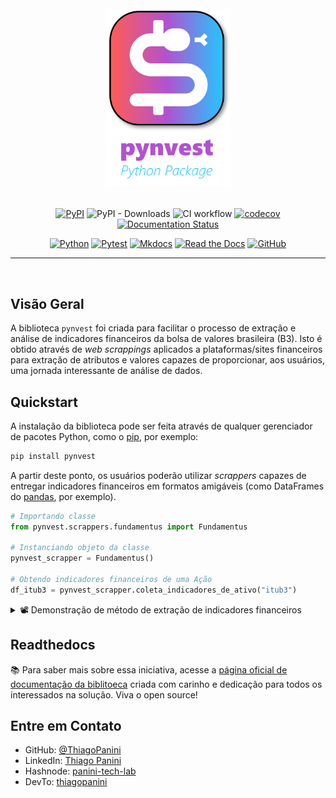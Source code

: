 <div align="center">
    <br><img src="https://github.com/ThiagoPanini/pynvest/blob/v0.1.x/docs/assets/imgs/logo-v2.png?raw=true" width=200 alt="pynvest-logo">
</div>

<div align="center">  
  <br>
  
  [![PyPI](https://img.shields.io/pypi/v/pynvest?style=flate&logo=python&logoColor=FFFFFF&color=22C7FF)](https://pypi.org/project/pynvest/)
  ![PyPI - Downloads](https://img.shields.io/pypi/dm/pynvest?logo=pypi&logoColor=FFFFFF&color=22C7FF)
  ![CI workflow](https://img.shields.io/github/actions/workflow/status/ThiagoPanini/pynvest/ci-main.yml?label=ci&logo=github&logoColor=FFFFFF)
  [![codecov](https://codecov.io/github/ThiagoPanini/pynvest/branch/main/graph/badge.svg?token=L4KO1RM63H)](https://codecov.io/github/ThiagoPanini/pynvest)
  [![Documentation Status](https://readthedocs.org/projects/pynvest/badge/?version=latest)](https://pynvest.readthedocs.io/en/latest/?badge=latest)

  [![Python](https://img.shields.io/badge/python-grey?style=for-the-badge&logo=python&logoColor=22C7FF)](https://www.python.org/)
  [![Pytest](https://img.shields.io/badge/pytest-grey?style=for-the-badge&logo=pytest&logoColor=22C7FF)](https://www.python.org/)
  [![Mkdocs](https://img.shields.io/badge/mkdocs-grey?style=for-the-badge&logo=markdown&logoColor=22C7FF)](https://www.mkdocs.org/)
  [![Read the Docs](https://img.shields.io/badge/readthedocs-grey?style=for-the-badge&logo=readthedocs&logoColor=22C7FF)](https://readthedocs.org/)
  [![GitHub](https://img.shields.io/badge/github-grey?style=for-the-badge&logo=github&logoColor=22C7FF)](https://github.com/)

</div>

___

<div align="center">
  <br>
</div>


## Visão Geral

A biblioteca `pynvest` foi criada para facilitar o processo de extração e análise de indicadores financeiros da bolsa de valores brasileira (B3). Isto é obtido através de *web scrappings* aplicados a plataformas/sites financeiros para extração de atributos e valores capazes de proporcionar, aos usuários, uma jornada interessante de análise de dados.

## Quickstart

A instalação da biblioteca pode ser feita através de qualquer gerenciador de pacotes Python, como o [pip](https://pip.pypa.io/en/stable/), por exemplo:

```python
pip install pynvest
```

A partir deste ponto, os usuários poderão utilizar *scrappers* capazes de entregar indicadores financeiros em formatos amigáveis (como DataFrames do [pandas](https://pandas.pydata.org/docs/index.html), por exemplo).

```python
# Importando classe
from pynvest.scrappers.fundamentus import Fundamentus

# Instanciando objeto da classe
pynvest_scrapper = Fundamentus()

# Obtendo indicadores financeiros de uma Ação
df_itub3 = pynvest_scrapper.coleta_indicadores_de_ativo("itub3")
```

<details>
  <summary>📽️ Demonstração de método de extração de indicadores financeiros</summary>

  [![Um GIF mostrando a execução do método coleta_indicadores_de_ativo() com o parâmetro "ticker" igual a uma ação (ex: "itub3")](https://github.com/ThiagoPanini/pynvest/blob/docs/atualizacao-de-documentacao/docs/assets/gifs/pynvest-coleta_indicadores_de_ativo_acao.gif?raw=true)](https://github.com/ThiagoPanini/pynvest/blob/docs/atualizacao-de-documentacao/docs/assets/gifs/pynvest-coleta_indicadores_de_ativo_acao.gif?raw=true)
  
</details>

## Readthedocs

📚 Para saber mais sobre essa iniciativa, acesse a [página oficial de documentação da biblitoeca](https://pynvest.readthedocs.io/pt/latest/) criada com carinho e dedicação para todos os interessados na solução. Viva o open source!


## Entre em Contato

- GitHub: [@ThiagoPanini](https://github.com/ThiagoPanini)
- LinkedIn: [Thiago Panini](https://www.linkedin.com/in/thiago-panini/)
- Hashnode: [panini-tech-lab](https://panini.hashnode.dev/)
- DevTo: [thiagopanini](https://dev.to/thiagopanini)